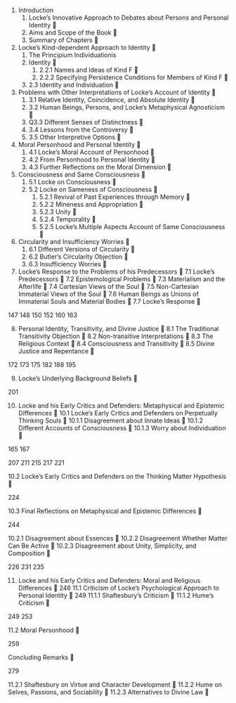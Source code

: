 








1. Introduction
	1.  Locke’s Innovative Approach to Debates about Persons and Personal Identity 
	2. Aims and Scope of the Book 
	3. Summary of Chapters 
2. Locke’s Kind-­dependent Approach to Identity 
	1. The Principium Individuationis
	2. Identity 
		1. 2.2.1 Names and Ideas of Kind F 
		2. 2.2.2 Specifying Persistence Conditions for Members of Kind F 
	3. 2.3 Identity and Individuation 
3. Problems with Other Interpretations of Locke’s Account of Identity 
	1. 3.1 Relative Identity, Coincidence, and Absolute Identity 
	2. 3.2 Human Beings, Persons, and Locke’s Metaphysical Agnosticism 
	3. Q3.3 Different Senses of Distinctness 
	4. 3.4 Lessons from the Controversy 
	5. 3.5 Other Interpretive Options 
4. Moral Personhood and Personal Identity 
	1. 4.1 Locke’s Moral Account of Personhood 
	2. 4.2 From Personhood to Personal Identity 
	3. 4.3 Further Reflections on the Moral Dimension 
5. Consciousness and Same Consciousness 
	1. 5.1 Locke on Consciousness 
	2. 5.2 Locke on Sameness of Consciousness 
		1. 5.2.1 Revival of Past Experiences through Memory 
		2. 5.2.2 Mineness and Appropriation 
		3. 5.2.3 Unity 
		4. 5.2.4 Temporality 
		5. 5.2.5 Locke’s Multiple Aspects Account of Same Consciousness 
6. Circularity and Insufficiency Worries 
	1. 6.1 Different Versions of Circularity 
	2. 6.2 Butler’s Circularity Objection 
	3. 6.3 Insufficiency Worries 
7. Locke’s Response to the Problems of his Predecessors 
7.1 Locke’s Predecessors 
7.2 Epistemological Problems 
7.3 Materialism and the Afterlife 
7.4 Cartesian Views of the Soul 
7.5 Non-­Cartesian Immaterial Views of the Soul 
7.6 Human Beings as Unions of Immaterial Souls and
Material Bodies 
7.7 Locke’s Response 

147
148
150
152
160
163

8. Personal Identity, Transitivity, and Divine Justice 
8.1 The Traditional Transitivity Objection 
8.2 Non-­transitive Interpretations 
8.3 The Religious Context 
8.4 Consciousness and Transitivity 
8.5 Divine Justice and Repentance 

172
173
175
182
188
195

9. Locke’s Underlying Background Beliefs 

201

10. Locke and his Early Critics and Defenders: Metaphysical and
Epistemic Differences 
10.1 Locke’s Early Critics and Defenders on Perpetually
Thinking Souls 
10.1.1 Disagreement about Innate Ideas 
10.1.2 Different Accounts of Consciousness 
10.1.3 Worry about Individuation 

165
167

207
211
215
217
221

10.2 Locke’s Early Critics and Defenders on the Thinking Matter
Hypothesis 

224

10.3 Final Reflections on Metaphysical and Epistemic Differences 

244

10.2.1 Disagreement about Essences 
10.2.2 Disagreement Whether Matter Can Be Active 
10.2.3 Disagreement about Unity, Simplicity, and Composition 

226
231
235

11. Locke and his Early Critics and Defenders: Moral and Religious
Differences 
246
11.1 Criticism of Locke’s Psychological Approach to Personal Identity  249
11.1.1 Shaftesbury’s Criticism 
11.1.2 Hume’s Criticism 

249
253

11.2 Moral Personhood 

259

Concluding Remarks 

279

11.2.1 Shaftesbury on Virtue and Character Development 
11.2.2 Hume on Selves, Passions, and Sociability 
11.2.3 Alternatives to Divine Law 
